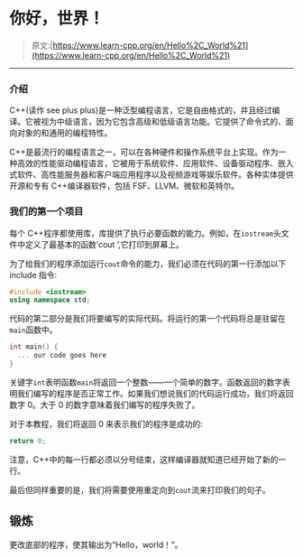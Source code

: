 # 你好，世界！

> 原文:[https://www.learn-cpp.org/en/Hello%2C_World%21](https://www.learn-cpp.org/en/Hello%2C_World%21)

* * *

### 介绍

C++(读作 see plus plus)是一种泛型编程语言，它是自由格式的，并且经过编译。它被视为中级语言，因为它包含高级和低级语言功能。它提供了命令式的、面向对象的和通用的编程特性。

C++是最流行的编程语言之一，可以在各种硬件和操作系统平台上实现。作为一种高效的性能驱动编程语言，它被用于系统软件、应用软件、设备驱动程序、嵌入式软件、高性能服务器和客户端应用程序以及视频游戏等娱乐软件。各种实体提供开源和专有 C++编译器软件，包括 FSF、LLVM、微软和英特尔。

### 我们的第一个项目

每个 C++程序都使用库，库提供了执行必要函数的能力。例如，在`iostream`头文件中定义了最基本的函数‘cout ’,它打印到屏幕上。

为了给我们的程序添加运行`cout`命令的能力，我们必须在代码的第一行添加以下 include 指令:

```cpp
#include <iostream>
using namespace std; 
```

代码的第二部分是我们将要编写的实际代码。将运行的第一个代码将总是驻留在`main`函数中。

```cpp
int main() {
  ... our code goes here
} 
```

关键字`int`表明函数`main`将返回一个整数——一个简单的数字。函数返回的数字表明我们编写的程序是否正常工作。如果我们想说我们的代码运行成功，我们将返回数字 0。大于 0 的数字意味着我们编写的程序失败了。

对于本教程，我们将返回 0 来表示我们的程序是成功的:

```cpp
return 0; 
```

注意，C++中的每一行都必须以分号结束，这样编译器就知道已经开始了新的一行。

最后但同样重要的是，我们将需要使用重定向到`cout`流来打印我们的句子。

## 锻炼

更改底部的程序，使其输出为“Hello，world！”。